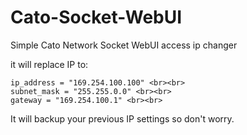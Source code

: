 # Cato-Socket-WebUI

Simple Cato Network Socket WebUI access ip changer


it will replace IP to:
```
ip_address = "169.254.100.100" <br><br>
subnet_mask = "255.255.0.0" <br><br>
gateway = "169.254.100.1" <br><br>
```
It will backup your previous IP settings so don't worry.
